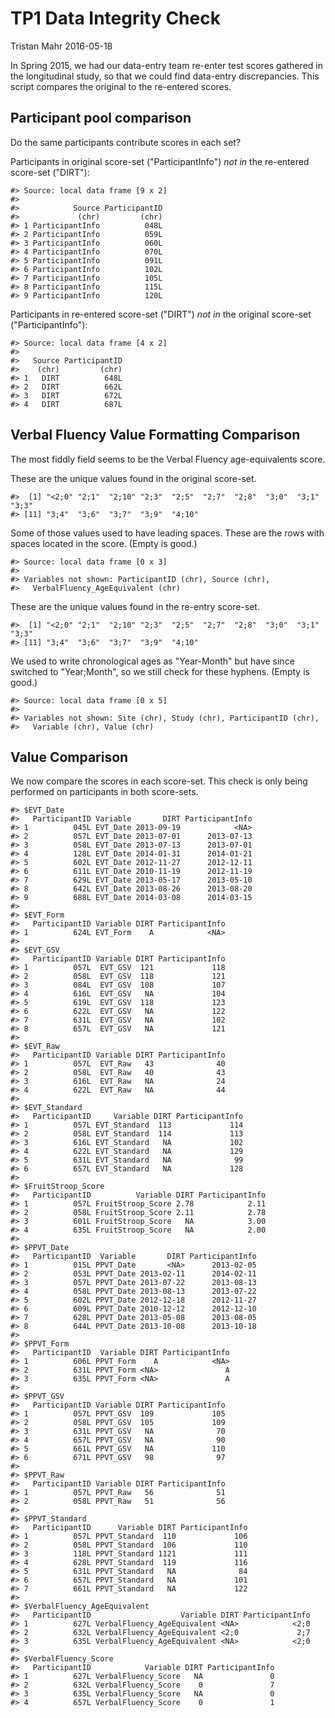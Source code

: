 TP1 Data Integrity Check
================
Tristan Mahr
2016-05-18

In Spring 2015, we had our data-entry team re-enter test scores gathered in the longitudinal study, so that we could find data-entry discrepancies. This script compares the original to the re-entered scores.

Participant pool comparison
---------------------------

Do the same participants contribute scores in each set?

Participants in original score-set ("ParticipantInfo") *not in* the re-entered score-set ("DIRT"):

    #> Source: local data frame [9 x 2]
    #> 
    #>            Source ParticipantID
    #>             (chr)         (chr)
    #> 1 ParticipantInfo          048L
    #> 2 ParticipantInfo          059L
    #> 3 ParticipantInfo          060L
    #> 4 ParticipantInfo          070L
    #> 5 ParticipantInfo          091L
    #> 6 ParticipantInfo          102L
    #> 7 ParticipantInfo          105L
    #> 8 ParticipantInfo          115L
    #> 9 ParticipantInfo          120L

Participants in re-entered score-set ("DIRT") *not in* the original score-set ("ParticipantInfo"):

    #> Source: local data frame [4 x 2]
    #> 
    #>   Source ParticipantID
    #>    (chr)         (chr)
    #> 1   DIRT          648L
    #> 2   DIRT          662L
    #> 3   DIRT          672L
    #> 4   DIRT          687L

Verbal Fluency Value Formatting Comparison
------------------------------------------

The most fiddly field seems to be the Verbal Fluency age-equivalents score.

These are the unique values found in the original score-set.

    #>  [1] "<2;0" "2;1"  "2;10" "2;3"  "2;5"  "2;7"  "2;8"  "3;0"  "3;1"  "3;3" 
    #> [11] "3;4"  "3;6"  "3;7"  "3;9"  "4;10"

Some of those values used to have leading spaces. These are the rows with spaces located in the score. (Empty is good.)

    #> Source: local data frame [0 x 3]
    #> 
    #> Variables not shown: ParticipantID (chr), Source (chr),
    #>   VerbalFluency_AgeEquivalent (chr)

These are the unique values found in the re-entry score-set.

    #>  [1] "<2;0" "2;1"  "2;10" "2;3"  "2;5"  "2;7"  "2;8"  "3;0"  "3;1"  "3;3" 
    #> [11] "3;4"  "3;6"  "3;7"  "3;9"  "4;10"

We used to write chronological ages as "Year-Month" but have since switched to "Year;Month", so we still check for these hyphens. (Empty is good.)

    #> Source: local data frame [0 x 5]
    #> 
    #> Variables not shown: Site (chr), Study (chr), ParticipantID (chr),
    #>   Variable (chr), Value (chr)

Value Comparison
----------------

We now compare the scores in each score-set. This check is only being performed on participants in both score-sets.

    #> $EVT_Date
    #>   ParticipantID Variable       DIRT ParticipantInfo
    #> 1          045L EVT_Date 2013-09-19            <NA>
    #> 2          057L EVT_Date 2013-07-01      2013-07-13
    #> 3          058L EVT_Date 2013-07-13      2013-07-01
    #> 4          128L EVT_Date 2014-01-31      2014-01-21
    #> 5          602L EVT_Date 2012-11-27      2012-12-11
    #> 6          611L EVT_Date 2010-11-19      2012-11-19
    #> 7          629L EVT_Date 2013-05-17      2013-05-10
    #> 8          642L EVT_Date 2013-08-26      2013-08-20
    #> 9          688L EVT_Date 2014-03-08      2014-03-15
    #> 
    #> $EVT_Form
    #>   ParticipantID Variable DIRT ParticipantInfo
    #> 1          624L EVT_Form    A            <NA>
    #> 
    #> $EVT_GSV
    #>   ParticipantID Variable DIRT ParticipantInfo
    #> 1          057L  EVT_GSV  121             118
    #> 2          058L  EVT_GSV  118             121
    #> 3          084L  EVT_GSV  108             107
    #> 4          616L  EVT_GSV   NA             104
    #> 5          619L  EVT_GSV  118             123
    #> 6          622L  EVT_GSV   NA             122
    #> 7          631L  EVT_GSV   NA             102
    #> 8          657L  EVT_GSV   NA             121
    #> 
    #> $EVT_Raw
    #>   ParticipantID Variable DIRT ParticipantInfo
    #> 1          057L  EVT_Raw   43              40
    #> 2          058L  EVT_Raw   40              43
    #> 3          616L  EVT_Raw   NA              24
    #> 4          622L  EVT_Raw   NA              44
    #> 
    #> $EVT_Standard
    #>   ParticipantID     Variable DIRT ParticipantInfo
    #> 1          057L EVT_Standard  113             114
    #> 2          058L EVT_Standard  114             113
    #> 3          616L EVT_Standard   NA             102
    #> 4          622L EVT_Standard   NA             129
    #> 5          631L EVT_Standard   NA              99
    #> 6          657L EVT_Standard   NA             128
    #> 
    #> $FruitStroop_Score
    #>   ParticipantID          Variable DIRT ParticipantInfo
    #> 1          057L FruitStroop_Score 2.78            2.11
    #> 2          058L FruitStroop_Score 2.11            2.78
    #> 3          601L FruitStroop_Score   NA            3.00
    #> 4          635L FruitStroop_Score   NA            2.00
    #> 
    #> $PPVT_Date
    #>   ParticipantID  Variable       DIRT ParticipantInfo
    #> 1          015L PPVT_Date       <NA>      2013-02-05
    #> 2          053L PPVT_Date 2013-02-11      2014-02-11
    #> 3          057L PPVT_Date 2013-07-22      2013-08-13
    #> 4          058L PPVT_Date 2013-08-13      2013-07-22
    #> 5          602L PPVT_Date 2012-12-18      2012-11-27
    #> 6          609L PPVT_Date 2010-12-12      2012-12-10
    #> 7          628L PPVT_Date 2013-05-08      2013-08-05
    #> 8          644L PPVT_Date 2013-10-08      2013-10-18
    #> 
    #> $PPVT_Form
    #>   ParticipantID  Variable DIRT ParticipantInfo
    #> 1          606L PPVT_Form    A            <NA>
    #> 2          631L PPVT_Form <NA>               A
    #> 3          635L PPVT_Form <NA>               A
    #> 
    #> $PPVT_GSV
    #>   ParticipantID Variable DIRT ParticipantInfo
    #> 1          057L PPVT_GSV  109             105
    #> 2          058L PPVT_GSV  105             109
    #> 3          631L PPVT_GSV   NA              70
    #> 4          657L PPVT_GSV   NA              90
    #> 5          661L PPVT_GSV   NA             110
    #> 6          671L PPVT_GSV   98              97
    #> 
    #> $PPVT_Raw
    #>   ParticipantID Variable DIRT ParticipantInfo
    #> 1          057L PPVT_Raw   56              51
    #> 2          058L PPVT_Raw   51              56
    #> 
    #> $PPVT_Standard
    #>   ParticipantID      Variable DIRT ParticipantInfo
    #> 1          057L PPVT_Standard  110             106
    #> 2          058L PPVT_Standard  106             110
    #> 3          118L PPVT_Standard 1121             111
    #> 4          628L PPVT_Standard  119             116
    #> 5          631L PPVT_Standard   NA              84
    #> 6          657L PPVT_Standard   NA             101
    #> 7          661L PPVT_Standard   NA             122
    #> 
    #> $VerbalFluency_AgeEquivalent
    #>   ParticipantID                    Variable DIRT ParticipantInfo
    #> 1          627L VerbalFluency_AgeEquivalent <NA>            <2;0
    #> 2          632L VerbalFluency_AgeEquivalent <2;0             2;7
    #> 3          635L VerbalFluency_AgeEquivalent <NA>            <2;0
    #> 
    #> $VerbalFluency_Score
    #>   ParticipantID            Variable DIRT ParticipantInfo
    #> 1          627L VerbalFluency_Score   NA               0
    #> 2          632L VerbalFluency_Score    0               7
    #> 3          635L VerbalFluency_Score   NA               0
    #> 4          657L VerbalFluency_Score    0               1
